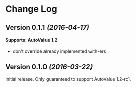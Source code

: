 Change Log
==========

Version 0.1.1 *(2016-04-17)*
----------------------------

#### Supports: AutoValue 1.2

- don't override already implemented with-ers

Version 0.1.0 *(2016-03-22)*
----------------------------

Initial release. Only guaranteed to support AutoValue 1.2-rc1.

